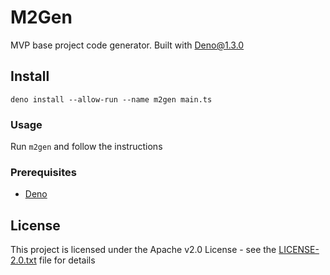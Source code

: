 # M2Gen

MVP base project code generator. Built with Deno@1.3.0

## Install

 `deno install --allow-run --name m2gen main.ts`

### Usage

Run `m2gen` and follow the instructions

### Prerequisites

- [Deno](https://deno.land/)


## License

This project is licensed under the Apache v2.0 License - see the [LICENSE-2.0.txt](LICENSE-2.0.txt) file for details